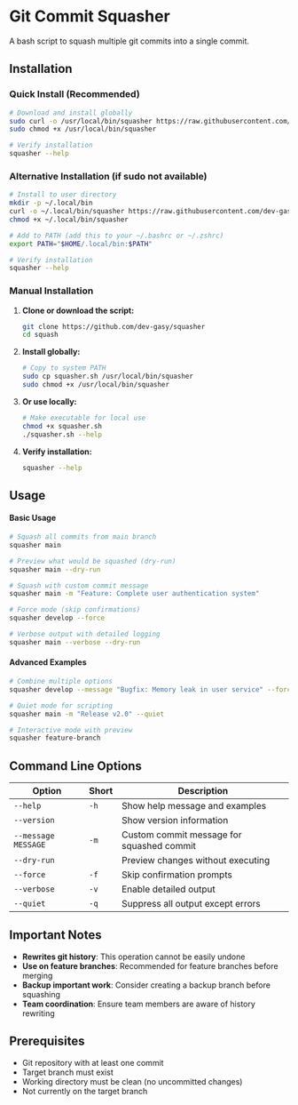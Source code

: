 # Git Commit Squasher

A bash script to squash multiple git commits into a single commit.

## Installation

### Quick Install (Recommended)

```bash
# Download and install globally
sudo curl -o /usr/local/bin/squasher https://raw.githubusercontent.com/dev-gasy/squasher/main/squasher.sh
sudo chmod +x /usr/local/bin/squasher

# Verify installation
squasher --help
```

### Alternative Installation (if sudo not available)

```bash
# Install to user directory
mkdir -p ~/.local/bin
curl -o ~/.local/bin/squasher https://raw.githubusercontent.com/dev-gasy/squasher/main/squasher.sh
chmod +x ~/.local/bin/squasher

# Add to PATH (add this to your ~/.bashrc or ~/.zshrc)
export PATH="$HOME/.local/bin:$PATH"

# Verify installation
squasher --help
```

### Manual Installation

1. **Clone or download the script:**
   ```bash
   git clone https://github.com/dev-gasy/squasher
   cd squash
   ```

2. **Install globally:**
   ```bash
   # Copy to system PATH
   sudo cp squasher.sh /usr/local/bin/squasher
   sudo chmod +x /usr/local/bin/squasher
   ```

3. **Or use locally:**
   ```bash
   # Make executable for local use
   chmod +x squasher.sh
   ./squasher.sh --help
   ```

4. **Verify installation:**
   ```bash
   squasher --help
   ```

## Usage

#### Basic Usage

```bash
# Squash all commits from main branch
squasher main

# Preview what would be squashed (dry-run)
squasher main --dry-run

# Squash with custom commit message
squasher main -m "Feature: Complete user authentication system"

# Force mode (skip confirmations)
squasher develop --force

# Verbose output with detailed logging
squasher main --verbose --dry-run
```

#### Advanced Examples

```bash
# Combine multiple options
squasher develop --message "Bugfix: Memory leak in user service" --force --verbose

# Quiet mode for scripting
squasher main -m "Release v2.0" --quiet

# Interactive mode with preview
squasher feature-branch
```

## Command Line Options

| Option              | Short | Description                               |
|---------------------|-------|-------------------------------------------|
| `--help`            | `-h`  | Show help message and examples            |
| `--version`         |       | Show version information                  |
| `--message MESSAGE` | `-m`  | Custom commit message for squashed commit |
| `--dry-run`         |       | Preview changes without executing         |
| `--force`           | `-f`  | Skip confirmation prompts                 |
| `--verbose`         | `-v`  | Enable detailed output                    |
| `--quiet`           | `-q`  | Suppress all output except errors         |

## Important Notes

- **Rewrites git history**: This operation cannot be easily undone
- **Use on feature branches**: Recommended for feature branches before merging
- **Backup important work**: Consider creating a backup branch before squashing
- **Team coordination**: Ensure team members are aware of history rewriting

## Prerequisites

- Git repository with at least one commit
- Target branch must exist
- Working directory must be clean (no uncommitted changes)
- Not currently on the target branch
